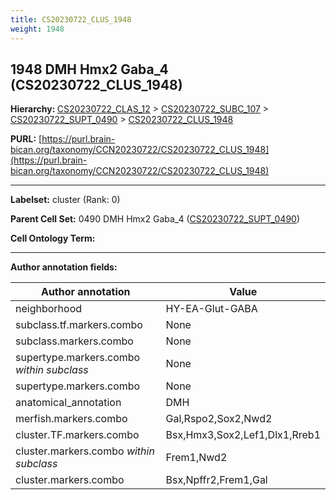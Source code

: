 ```yaml
---
title: CS20230722_CLUS_1948
weight: 1948
---
```

## 1948 DMH Hmx2 Gaba_4 (CS20230722_CLUS_1948)
<b>Hierarchy: </b>
[CS20230722_CLAS_12](../CS20230722_CLAS_12) >
[CS20230722_SUBC_107](../CS20230722_SUBC_107) >
[CS20230722_SUPT_0490](../CS20230722_SUPT_0490) >
[CS20230722_CLUS_1948](../CS20230722_CLUS_1948)

**PURL:** [https://purl.brain-bican.org/taxonomy/CCN20230722/CS20230722_CLUS_1948](https://purl.brain-bican.org/taxonomy/CCN20230722/CS20230722_CLUS_1948)

---


**Labelset:** cluster (Rank: 0)

**Parent Cell Set:** 0490 DMH Hmx2 Gaba_4 ([CS20230722_SUPT_0490](../CS20230722_SUPT_0490))



**Cell Ontology Term:** 

[MARKER GENES.]: #


---

[TRANSFERRED ANNOTATIONS.]: #


[AUTHOR ANNOTATION FIELDS.]: #


**Author annotation fields:**

| Author annotation | Value |
|-------------------|-------|
|neighborhood|HY-EA-Glut-GABA|
|subclass.tf.markers.combo|None|
|subclass.markers.combo|None|
|supertype.markers.combo _within subclass_|None|
|supertype.markers.combo|None|
|anatomical_annotation|DMH|
|merfish.markers.combo|Gal,Rspo2,Sox2,Nwd2|
|cluster.TF.markers.combo|Bsx,Hmx3,Sox2,Lef1,Dlx1,Rreb1|
|cluster.markers.combo _within subclass_|Frem1,Nwd2|
|cluster.markers.combo|Bsx,Npffr2,Frem1,Gal|
